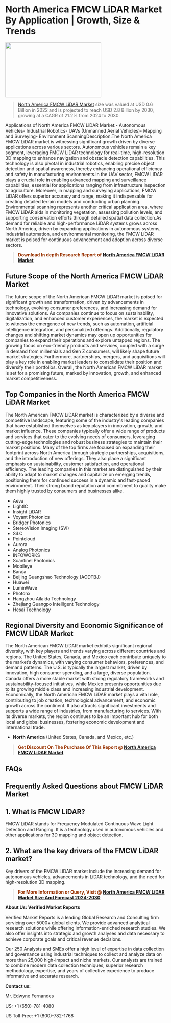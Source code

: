 <p><h1>North America FMCW LiDAR Market By Application | Growth, Size & Trends</h1><p><img class="aligncenter size-medium wp-image-105565" src="https://ffe5etoiles.com/wp-content/uploads/2025/01/MST7-300x171.png" alt="" width="300" height="171" /></p><blockquote><p><a href="https://www.verifiedmarketreports.com/download-sample/?rid=563752&utm_source=Github-NA&utm_medium=362" target="_blank">North America FMCW LiDAR Market</a> size was valued at USD 0.6 Billion in 2022 and is projected to reach USD 2.8 Billion by 2030, growing at a CAGR of 21.2% from 2024 to 2030.</p></blockquote>Applications of North America FMCW LiDAR Market:- Autonomous Vehicles- Industrial Robotics- UAVs (Unmanned Aerial Vehicles)- Mapping and Surveying- Environment ScanningDescription:The North America FMCW LiDAR market is witnessing significant growth driven by diverse applications across various sectors. Autonomous vehicles remain a key segment, leveraging FMCW LiDAR technology for real-time, high-resolution 3D mapping to enhance navigation and obstacle detection capabilities. This technology is also pivotal in industrial robotics, enabling precise object detection and spatial awareness, thereby enhancing operational efficiency and safety in manufacturing environments.In the UAV sector, FMCW LiDAR plays a crucial role in enabling advanced mapping and surveillance capabilities, essential for applications ranging from infrastructure inspection to agriculture. Moreover, in mapping and surveying applications, FMCW LiDAR offers superior accuracy and range, making it indispensable for creating detailed terrain models and conducting urban planning. Environmental scanning represents another critical application area, where FMCW LiDAR aids in monitoring vegetation, assessing pollution levels, and supporting conservation efforts through detailed spatial data collection.As demand for reliable and high-performance LiDAR systems grows across North America, driven by expanding applications in autonomous systems, industrial automation, and environmental monitoring, the FMCW LiDAR market is poised for continuous advancement and adoption across diverse sectors.</p><blockquote><p><span style="color: #993300;"><strong>Download In depth Research Report of <a href="https://www.verifiedmarketreports.com/download-sample/?rid=563752&utm_source=Github-NA&utm_medium=362">North America FMCW LiDAR Market</a></strong></span></p></blockquote><h2>Future Scope of the North America FMCW LiDAR Market</h2><p>The future scope of the North American FMCW LiDAR market is poised for significant growth and transformation, driven by advancements in technology, evolving consumer preferences, and increasing demand for innovative solutions. As companies continue to focus on sustainability, digitalization, and enhanced customer experiences, the market is expected to witness the emergence of new trends, such as automation, artificial intelligence integration, and personalized offerings. Additionally, regulatory changes and shifting market dynamics may open up opportunities for companies to expand their operations and explore untapped regions. The growing focus on eco-friendly products and services, coupled with a surge in demand from millennials and Gen Z consumers, will likely shape future market strategies. Furthermore, partnerships, mergers, and acquisitions will play a key role in enabling market leaders to consolidate their position and diversify their portfolios. Overall, the North American FMCW LiDAR market is set for a promising future, marked by innovation, growth, and enhanced market competitiveness.</p><h2>Top Companies in the North America FMCW LiDAR Market</h2><p>The North American FMCW LiDAR market is characterized by a diverse and competitive landscape, featuring some of the industry's leading companies that have established themselves as key players in innovation, growth, and market influence. These companies typically offer a wide range of products and services that cater to the evolving needs of consumers, leveraging cutting-edge technologies and robust business strategies to maintain their market positions. Many of the top firms are focused on expanding their footprint across North America through strategic partnerships, acquisitions, and the introduction of new offerings. They also place a significant emphasis on sustainability, customer satisfaction, and operational efficiency. The leading companies in this market are distinguished by their ability to adapt to market changes and capitalize on emerging trends, positioning them for continued success in a dynamic and fast-paced environment. Their strong brand reputation and commitment to quality make them highly trusted by consumers and businesses alike.</p><p><ul><li>Aeva </li><li> LightIC </li><li> Insight LiDAR </li><li> Voyant Photonics </li><li> Bridger Photonics </li><li> StereoVision Imaging (SVI) </li><li> SiLC </li><li> Pointcloud </li><li> Aurora </li><li> Analog Photonics </li><li> INFOWORKS </li><li> Scantinel Photonics </li><li> Mobileye </li><li> Baraja </li><li> Beijing Guangshao Technology (AODTBJ) </li><li> Huawei </li><li> LuminWave </li><li> Photonx </li><li> Hangzhou Ailaida Technology </li><li> Zhejiang Guangpo Intelligent Technology </li><li> Hesai Technology</li></ul></p><h2>Regional Diversity and Economic Significance of FMCW LiDAR Market</h2><p>The North American FMCW LiDAR market exhibits significant regional diversity, with key players and trends varying across different countries and regions. The United States, Canada, and Mexico each contribute uniquely to the market’s dynamics, with varying consumer behaviors, preferences, and demand patterns. The U.S. is typically the largest market, driven by innovation, high consumer spending, and a large, diverse population. Canada offers a more stable market with strong regulatory frameworks and sustainability-focused initiatives, while Mexico presents opportunities due to its growing middle class and increasing industrial development. Economically, the North American FMCW LiDAR market plays a vital role, contributing to job creation, technological advancement, and economic growth across the continent. It also attracts significant investments and supports a wide range of industries, from manufacturing to services. With its diverse markets, the region continues to be an important hub for both local and global businesses, fostering economic development and international trade.</p><ul> <li><strong>North America</strong> (United States, Canada, and Mexico, etc.)</li></ul><blockquote><p><span style="color: #993300;"><strong>Get Discount On The Purchase Of This Report @ <a href="https://www.verifiedmarketreports.com/ask-for-discount/?rid=563752&utm_source=Github-NA&utm_medium=362">North America FMCW LiDAR Market</a></strong></span></p></blockquote><h2>FAQs</h2><p> <h2>Frequently Asked Questions about FMCW LiDAR Market</h1> <h2>1. What is FMCW LiDAR?</div><div></h2> <p>FMCW LiDAR stands for Frequency Modulated Continuous Wave Light Detection and Ranging. It is a technology used in autonomous vehicles and other applications for 3D mapping and object detection.</p> <h2>2. What are the key drivers of the FMCW LiDAR market?</div><div></h2> <p>Key drivers of the FMCW LiDAR market include the increasing demand for autonomous vehicles, advancements in LiDAR technology, and the need for high-resolution 3D mapping.</p> <!--- rest of the FAQs and answers go here --> </body></html></p><blockquote><p><span style="color: #993300;"><strong>For More Information or Query, Visit @ <a href="https://www.verifiedmarketreports.com/product/fmcw-lidar-market/">North America FMCW LiDAR Market Size And Forecast 2024-2030</a></strong></span></p></blockquote><p><strong>About Us: Verified Market Reports</strong></p><p>Verified Market Reports is a leading Global Research and Consulting firm servicing over 5000+ global clients. We provide advanced analytical research solutions while offering information-enriched research studies. We also offer insights into strategic and growth analyses and data necessary to achieve corporate goals and critical revenue decisions.</p><p>Our 250 Analysts and SMEs offer a high level of expertise in data collection and governance using industrial techniques to collect and analyze data on more than 25,000 high-impact and niche markets. Our analysts are trained to combine modern data collection techniques, superior research methodology, expertise, and years of collective experience to produce informative and accurate research.</p><p><strong>Contact us:</strong></p><p>Mr. Edwyne Fernandes</p><p>US: +1 (650)-781-4080</p><p>US Toll-Free: +1 (800)-782-1768</p>
